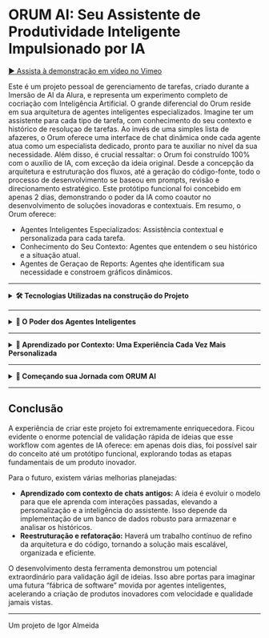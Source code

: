 # ORUM AI: Seu Assistente de Produtividade Inteligente Impulsionado por IA

[▶️ Assista à demonstração em vídeo no Vimeo](https://vimeo.com/1085387053?share=copy)


Este é um projeto pessoal de gerenciamento de tarefas, criado durante a Imersão de AI da Alura, e representa um experimento completo de cocriação com Inteligência Artificial.
O grande diferencial do Orum reside em sua arquitetura de agentes inteligentes especializados. Imagine ter um assistente para cada tipo de tarefa, com conhecimento  do seu contexto e histórico de resoluçao de tarefas. Ao invés de uma simples lista de afazeres, o Orum oferece uma interface de chat dinâmica onde cada agente atua como um especialista dedicado, pronto para te auxiliar no nível da sua necessidade.
Além disso, é crucial ressaltar: o Orum foi construído 100% com o auxílio de IA, com exceção da ideia original. Desde a concepção da arquitetura e estruturação dos fluxos, até a geração do código-fonte, todo o processo de desenvolvimento se baseou em prompts, revisão e direcionamento estratégico. Este protótipo funcional foi concebido em apenas 2 dias, demonstrando o poder da IA como coautor no desenvolvimento de soluções inovadoras e contextuais.
Em resumo, o Orum oferece:
 * Agentes Inteligentes Especializados: Assistência contextual e personalizada para cada tarefa.
 * Conhecimento do Seu Contexto: Agentes que entendem o seu histórico e a situação atual.
 * Agentes de Geraçao de Reports: Agentes qhe identificam sua necessidade e constroem gráficos dinâmicos.
 
---

<details>
  <summary><strong>🛠️ Tecnologias Utilizadas na construção do Projeto</strong></summary>

- **Cursor:** A ferramenta essencial para a criação de 100% do código da ORUM AI, interpretando minhas instruções detalhadas e transformando ideias em realidade funcional.
- **BUILDER.IO:** Fundamental na concepção de um layout intuitivo e responsivo para a aplicação, permitindo a prototipagem visual e os ajustes precisos da experiência do usuário.
- **GEMINI:** Um aliado poderoso na geração de ideias inovadoras para o projeto e na criação de uma documentação clara e abrangente, garantindo a compreensão e a evolução contínua da ORUM AI.
- **Google ADK (AI Development Kit):** Kit de desenvolvimento de IA do Google, utilizado para facilitar a integração, deploy e orquestração de modelos de linguagem (LLMs) e agentes inteligentes no Vertex AI, com destaque para a criação de bots e chats inteligentes.
- **Next.js:** Framework React moderno que oferece SSR (Server-Side Rendering), rotas dinâmicas e excelente performance, tornando a interface rápida e escalável.
- **React:** Biblioteca base para construção de interfaces de usuário interativas e reativas, facilitando o desenvolvimento de componentes reutilizáveis.
- **TypeScript:** Superset do JavaScript que adiciona tipagem estática, aumentando a segurança, reduzindo bugs e facilitando a manutenção do código.
- **Tailwind CSS:** Framework utilitário para estilização rápida e consistente, permitindo criar layouts modernos e responsivos com menos código.
- **Framer Motion:** Biblioteca de animações para React, proporcionando transições suaves e animações modernas para uma melhor experiência do usuário.
- **Google Cloud Functions:** Funções serverless que orquestram as chamadas entre front-end, modelos de IA e banco de dados, sem necessidade de gerenciar servidores.
- **Firestore (GCP):** Banco de dados NoSQL em tempo real, escalável e gerenciado, responsável por armazenar tarefas, histórico de chat, contexto do usuário e preferências.
- 

</details> 

---

<details>
  <summary><strong>🤖 O Poder dos Agentes Inteligentes</strong></summary>

A ORUM AI é alimentada por um sistema sofisticado de agentes inteligentes, cada um especializado em uma área crucial para otimizar sua produtividade:

- **🧠 Orquestrador Principal:** O Maestro da Produtividade. Coordena todos os outros agentes, recebendo solicitações, decidindo qual agente é o mais adequado para responder e garantindo que todas as interações mantenham um contexto rico e relevante.
- **📊 Agentes de Criação de Dashboard:** A funcionalidade de dashboard da ORUM AI emprega um pipeline de agentes inteligentes para a visualização de dados. Inicialmente, o Agente de Linguagem Natural (NLU) realiza o parsing da entrada do usuário para identificar a intenção de visualização. Em seguida, o Agente de Busca de Dados efetua a recuperação das informações relevantes. O Agente de Processamento de Dados estrutura esses dados para a renderização gráfica. O Agente de Dashboard (Visualização) então gera a representação visual propriamente dita. Por fim, o Agente de Explicação produz uma sumarização textual concisa dos insights apresentados no dashboard.

<details>
  <summary><strong>🗂️ Como funciona a criação de Chat por Tarefa</strong></summary>

No projeto, a criação de um chat por tarefa é um processo inteligente e automatizado, orquestrado por três agentes principais, cada um com uma responsabilidade clara:

1. **Agente de Entendimento (NLU)**  
   Assim que o usuário escolhe ou cria uma tarefa (ex: "Preparar apresentação comercial"), o agente de entendimento entra em ação. Ele analisa o título, descrição e contexto da tarefa para compreender exatamente sobre o que se trata, identificando intenções, entidades e possíveis necessidades do usuário em relação àquela atividade.

2. **Agente de Caracterização (Consultor)**  
   Este agente consulta o histórico, exemplos anteriores e padrões do sistema para identificar as melhores características da tarefa. Ele sugere formas de dividir a tarefa em etapas, boas práticas, subtarefas, prazos e recursos úteis, tudo levando em conta o perfil do usuário e o contexto da tarefa selecionada.

3. **Agente de Criação de Chat (NLG)**  
   Com todas as informações do entendimento e caracterização, este agente cria o chat já contextualizado: toda troca de mensagens futura dentro desse chat terá como base o contexto da tarefa, facilitando sugestões, acompanhamento, lembretes e geração de respostas personalizadas. O usuário pode interagir normalmente, mas todas as respostas e assistências são sempre ligadas à tarefa ativa.

**Exemplo do fluxo:**
- Usuário seleciona a tarefa “Preparar apresentação comercial”.
- O agente de entendimento detecta que é uma tarefa de organização e apresentação.
- O agente de caracterização sugere etapas como “Definir tópicos”, “Coletar dados”, “Criar slides” e “Ensaiar”.
- O agente de criação de chat monta o ambiente de chat já com essas etapas sugeridas e pronto para acompanhar o progresso, tirar dúvidas e sugerir próximos passos, sempre considerando o contexto da tarefa.

Assim, o chat por tarefa é dinâmico, contextualizado e oferece suporte inteligente do início ao fim da atividade do usuário.

</details>

</details>

---

<details>
  <summary><strong>🧠 Aprendizado por Contexto: Uma Experiência Cada Vez Mais Personalizada</strong></summary>

O que torna a ORUM AI verdadeiramente única é sua capacidade de aprender e se adaptar às suas necessidades ao longo do tempo:

- **Armazenamento Inteligente do Histórico de Conversas:** Cada interação cria uma memória personalizada do seu uso.
- **Janela de Contexto Dinâmica:** Ajuste automático das informações mais relevantes para o contexto da conversa.
- **Criação de Reports Inteligentes:** Um agente interpreta sua solicitação e transforma em uma visão gráfica, criando visuais instantâneos para você.

Com o tempo, a ORUM AI se torna um parceiro de produtividade cada vez mais eficiente, oferecendo respostas mais precisas e personalizadas, otimizando seu tempo e impulsionando sua qualidade de vida.

</details>

---

<details>
  <summary><strong>🚀 Começando sua Jornada com ORUM AI</strong></summary>

É fácil começar a transformar sua produtividade com a ORUM AI:

1. **Clone o repositório:**
   ```bash
   git clone https://github.com/seu-usuario/ORUMAIV2-APP.git
   ```

2. **Instale as dependências:**
   ```bash
   cd ORUMAIV2-APP
   npm install
   ```

3. **Inicie o servidor de desenvolvimento:**
   ```bash
   npm run dev
   ```

4. **Acesse a aplicação em seu navegador:**  
   [http://localhost:3000](http://localhost:3000)

</details>

---

## Conclusão

A experiência de criar este projeto foi extremamente enriquecedora. Ficou evidente o enorme potencial de validação rápida de ideias que esse workflow com agentes de IA oferece: em apenas dois dias, foi possível sair do conceito até um protótipo funcional, explorando todas as etapas fundamentais de um produto inovador.

Para o futuro, existem várias melhorias planejadas:
- **Aprendizado com contexto de chats antigos:** A ideia é evoluir o modelo para que ele aprenda com interações passadas, elevando a personalização e a inteligência do assistente. Isso depende da implementação de um banco de dados robusto para armazenar e analisar os históricos.
- **Reestruturação e refatoração:** Haverá um trabalho contínuo de refino da arquitetura e do código, tornando a solução mais escalável, organizada e eficiente.

O desenvolvimento desta ferramenta demonstrou um potencial extraordinário para validação ágil de ideias. Isso abre portas para imaginar uma futura “fábrica de software” movida por agentes inteligentes, acelerando a criação de produtos inovadores com velocidade e qualidade jamais vistas.

---

Um projeto de Igor Almeida
